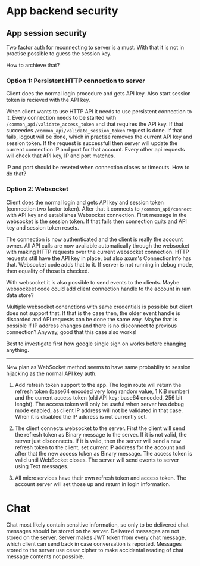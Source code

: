 # App backend security

## App session security

Two factor auth for reconnecting to server is a must. With that it is not
in practise possible to guess the session key.

How to archieve that?

### Option 1: Persistent HTTP connection to server

Client does the normal login procedure and gets API key. Also start session
token is recieved with the API key.

When client wants to use HTTP API it needs to use persistent connection to it.
Every connection needs to be started with `/common_api/validate_access_token` and
that requires the API key. If that succeedes
`/common_api/validate_session_token` request is done. If that fails, logout will
be done, which in practise removes the current API key and session token. If the
request is successfull then server will update the current connection IP and
port for that account. Every other api requests will check that API key, IP and
port matches.

IP and port should be reseted when connection closes or timeouts. How to do that?

### Option 2: Websocket

Client does the normal login and gets API key and session token (connection two
factor token). After that it connects to `/common_api/connect` with API key and
establishes Websocket connection. First message in the websocket is the session
token. If that fails then connection quits and API key and session token resets.

The connection is now authenticated and the client is really the account owner.
All API calls are now available automatically through the websocket with making
HTTP requests over the current websocket connection. HTTP requests still have
the API key in place, but also axum's ConnectionInfo has that. Websocket code
adds that to it. If server is not running in debug mode, then equality of those
is checked.

With websocket it is also possible to send events to the clients. Maybe
websockeet code could add client connection handle to the account in ram data
store?

Multiple websocket conenctions with same credentials is possible but client does
not support that. If that is the case then, the older event handle is discarded
and API requests can be done the same way. Maybe that is possible if IP address
changes and there is no disconnect to previous connection? Anyway, good that
this case also works!

Best to investigate first how google single sign on works before changing
anything.


----------------------------------------------

New plan as WebSocket method seems to have same probablity to session hijacking
as the normal API key auth.


1. Add refresh token support to the app. The login route will return the refresh
token (base64 encoded very long random value, 1 KiB number) and the current
access token (old API key; base64 encoded, 256 bit lenght). The access token
will only be useful when server has debug mode enabled, as client IP address
will not be validated in that case. When it is disabled the IP address is not
currently set.

2. The client connects websocket to the server. First the client will send the
refresh token as Binary message to the server. If it is not valid, the server
just disconnects. If it is valid, then the server will send a new refresh token
to the client, set current IP address for the account and after that the new
access token as Binary message. The access token is valid until WebSocket
closes. The server will send events to server using Text messages.

3. All microservices have their own refresh token and access token. The account
server will set those up and return in login information.


# Chat

Chat most likely contain sensitive information, so only to be delivered chat
messages should be stored on the server. Delivered messages are not stored on
the server. Server makes JWT token from every chat message, which client can
send back in case conversation is reported. Messages stored to the server use
cesar cipher to make accidental reading of chat message contents not possible.
